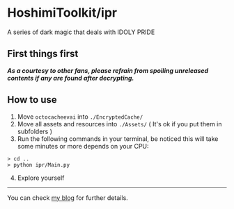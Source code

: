 # HoshimiToolkit/ipr
A series of dark magic that deals with IDOLY PRIDE 

## First things first 
***As a courtesy to other fans, please refrain from spoiling unreleased contents if any are found after decrypting.***
  
## How to use 
1. Move `octocacheevai` into `./EncryptedCache/` 
2. Move all assets and resources into `./Assets/` ( It's ok if you put them in subfolders )
3. Run the following commands in your terminal, be noticed this will take some minutes or more depends on your CPU: 
```
> cd ..
> python ipr/Main.py
```
4. Explore yourself 
  
---
You can check [my blog](https://malitsplus.blogspot.com/2021/09/idoly-pride-manifest.html) for further details. 
